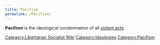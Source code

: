 ```yaml
---
title: Pacifism
permalink: /Pacifism/
---
```


**Pacifism** is the ideological condemnation of all [violent
acts](Violence.md "wikilink").

[Category:Libertarian Socialist
Wiki](Category:Libertarian_Socialist_Wiki.md "wikilink")
[Category:Ideologies](Category:Ideologies.md "wikilink")
[Category:Pacifism](Category:Pacifism.md "wikilink")